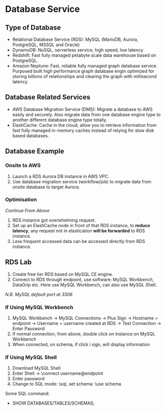 # Database Service

## Type of Database

- Relational Database Service (RDS): MySQL (MarioDB, Aurora, PostgreSQL, MSSQL and Oracle)
- DynamoDB: NoSQL, serverless service, high speed, low latency
- Redshift: Fast fully managed petabyte scale data warehouse based on PostgreSQL.
- Amazon Neptune: Fast, reliable fully managed graph database service. Purposed built high performance graph database engin optimized for storing billions of relationships and clearing the graph with millisecond latency.

## Database Related Services

- AWS Database Migration Service (DMS): Migrate a database to AWS easily and securely. Also migrate data from one database engine type to another different database engine type totally.
- ElastiCache: Cache in the cloud, allow you to retrieve information from fast fully managed in-memory caches instead of relying for slow disk based databases.

## Database Example

### Onsite to AWS

1. Launch a RDS Aurora DB instance in AWS VPC.
2. Use database migration service (workflow/job) to migrate data from onsite database to target Aurora.

### Optimisation

*Continue From Above*

1. RDS instance got overwhelming request.
2. Set up an ElastiCache node in front of that RDS instance, to **reduce latency**, any request not in elastication **will be forwarded** to RDS instance.
3. Less frequent accessed data can be accessed directly from RDS instance.

## RDS Lab

1. Create free tier RDS based on MySQL CE engine.
2. Connect to RDS through endpoint, use software: MySQL Workbench, DataGrip etc. Here use MySQL Workbench, can also use MySQL Shell.

*N.B. MySQL default port at 3306*

### If Using MySQL Workbench

1. MySQL Workbench -> MySQL Connections -> Plus Sign -> Hostname = endpoint -> Username = username created at RDS -> Test Connection -> Enter Password
2. If normal connection, from above, double click on instance on MySQL Workbench
3. When connected, on schema, if click i sign, will display information

### If Using MySQL Shell

1. Download MySQL Shell
2. Enter Shell -> \connect username@endpoint
3. Enter password
4. Change to SQL mode: \sql, set schema: \use schema

Some SQL command:

* SHOW DATABASES/TABLES/SCHEMAS;